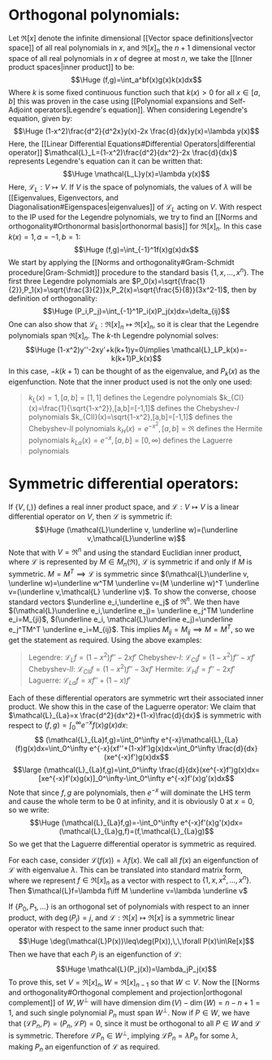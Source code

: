 
# Orthogonal polynomials:

Let $\Re[x]$ denote the infinite dimensional [[Vector space definitions|vector space]] of all real polynomials in $x$, and $\Re[x]_n$ the $n+1$ dimensional vector space of all real polynomials in $x$ of degree at most $n$, we take the [[Inner product spaces|inner product]] to be:$$\Huge (f,g)=\int_a^bf(x)g(x)k(x)dx$$Where $k$ is some fixed continuous function such that $k(x)>0$ for all $x\in[a,b]$ this was proven in the case using [[Polynomial expansions and Self-Adjoint operators|Legendre's equation]]. When considering Legendre's equation, given by:$$\Huge (1-x^2)\frac{d^2}{d^2x}y(x)-2x \frac{d}{dx}y(x)=\lambda y(x)$$Here, the [[Linear Differential Equations#Differential Operators|differential operator]] $\mathcal{L}_L=(1-x^2)\frac{d^2}{dx^2}-2x \frac{d}{dx}$ represents Legendre's equation can it can be written that:$$\Huge \mathcal{L_L}y(x)=\lambda y(x)$$Here, $\mathcal{L}_L:V\mapsto V$. If $V$ is the space of polynomials, the values of $\lambda$ will be [[Eigenvalues, Eigenvectors, and Diagonalisation#Eigenspaces|eigenvalues]] of $\mathcal{L}_L$ acting on $V$. With respect to the IP used for the Legendre polynomials, we try to find an [[Norms and orthogonality#Orthonormal basis|orthonormal basis]] for $\Re[x]_n$. In this case $k(x)=1,a=-1,b=1$:$$\Huge (f,g)=\int_{-1}^1f(x)g(x)dx$$We start by applying the [[Norms and orthogonality#Gram-Schmidt procedure|Gram-Schmidt]] procedure to the standard basis $\{1,x,\dots,x^n\}$. The first three Legendre polynomials are $P_0(x)=\sqrt{\frac{1}{2}},P_1(x)=\sqrt{\frac{3}{2}}x,P_2(x)=\sqrt{\frac{5}{8}}(3x^2-1)$, then by definition of orthogonality:$$\Huge (P_i,P_j)=\int_{-1}^1P_i(x)P_j(x)dx=\delta_{ij}$$One can also show that $\mathcal{L}_L:\Re[x]_n\mapsto\Re[x]_n$, so it is clear that the Legendre polynomials span $\Re[x]_n$. The $k$-th Legendre polynomial solves:$$\Huge (1-x^2)y''-2xy'+k(k+1)y=0\implies \mathcal{L}_LP_k(x)=-k(k+1)P_k(x)$$In this case, $-k(k+1)$ can be thought of as the eigenvalue, and $P_k(x)$ as the eigenfunction. Note that the inner product used is not the only one used:
>$k_L(x)=1,[a,b]=[1,1]$ defines the Legendre polynomials
>$k_{CI}(x)=\frac{1}{\sqrt{1-x^2}},[a,b]=[-1,1]$ defines the Chebyshev-$I$ polynomials
>$k_{CII}(x)=\sqrt{1-x^2},[a,b]=[-1,1]$ defines the Chebyshev-$II$ polynomials
>$k_H(x)=e^{-x^2},[a,b]=\Re$ defines the Hermite polynomials
>$k_{La}(x)=e^{-x},[a,b]=[0,\infty)$ defines the Laguerre polynomials

# Symmetric differential operators:

If $\{V,(,)\}$ defines a real inner product space, and $\mathcal{L}:V\mapsto V$ is a linear differential operator on $V$, then $\mathcal{L}$ is symmetric if:$$\Huge (\mathcal{L}\underline v, \underline w)=(\underline v,\mathcal{L}\underline w)$$Note that with $V=\Re^n$ and using the standard Euclidian inner product, where $\mathcal{L}$ is represented by $M\in M_n(\Re)$, $\mathcal{L}$ is symmetric if and only if $M$ is symmetric. $M=M^T\implies \mathcal{L}$ is symmetric since $(\mathcal{L}\underline v, \underline w)=\underline w^TM \underline v=(M \underline w)^T \underline v=(\underline v,\mathcal{L} \underline v)$. To show the converse, choose standard vectors $\underline e_i,\underline e_j$ of $\Re^n$. We then have $(\mathcal{L}\underline e_i,\underline e_j)= \underline e_j^TM \underline e_i=M_{ji}$, $(\underline e_i, \mathcal{L}\underline e_j)=\underline e_j^TM^T \underline e_i=M_{ij}$. This implies $M_{ij}=M_{ij}\implies M=M^T$, so we get the statement as required. Using the above examples:
>Legendre: $\mathcal{L}_Lf=(1-x^2)f''-2xf'$
>Chebyshev-$I$: $\mathcal{L}_{CI}f=(1-x^2)f''-xf'$
>Chebyshev-$II$: $\mathcal{L}_{CII}f=(1-x^2)f''-3xf'$
>Hermite: $\mathcal{L}_Hf=f''-2xf'$
>Laguerre: $\mathcal{L}_{La}f=xf''+(1-x)f'$

Each of these differential operators are symmetric wrt their associated inner product. We show this in the case of the Laguerre operator: We claim that $\mathcal{L}_{La}=x \frac{d^2}{dx^2}+(1-x)\frac{d}{dx}$ is symmetric with respect to $(f,g)=\int_0^\infty e^{-x}f(x)g(x)dx$:$$ (\mathcal{L}_{La}f,g)=\int_0^\infty e^{-x}\mathcal{L}_{La}(f)g(x)dx=\int_0^\infty e^{-x}(xf''+(1-x)f')g(x)dx=\int_0^\infty \frac{d}{dx}(xe^{-x}f')g(x)dx$$$$\large (\mathcal{L}_{La}f,g)=\int_0^\infty \frac{d}{dx}(xe^{-x}f')g(x)dx=[xe^{-x}f'(x)g(x)]_0^\infty-\int_0^\infty e^{-x}f'(x)g'(x)dx$$Note that since $f,g$ are polynomials, then $e^{-x}$ will dominate the LHS term and cause the whole term to be $0$ at infinity, and it is obviously $0$ at $x=0$, so we write:$$\Huge (\mathcal{L}_{La}f,g)=-\int_0^\infty e^{-x}f'(x)g'(x)dx=(\mathcal{L}_{La}g,f)=(f,\mathcal{L}_{La}g)$$So we get that the Laguerre differential operator is symmetric as required. 

For each case, consider $\mathcal{L}(f(x))=\lambda f(x)$. We call all $f(x)$ an eigenfunction of $\mathcal{L}$ with eigenvalue $\lambda$. This can be translated into standard matrix form, where we represent $f\in\Re[x]_n$ as a vector with respect to $\{1,x,x^2,\dots,x^n\}$. Then $\mathcal{L}f=\lambda f\iff M \underline v=\lambda \underline v$

If $\{P_0,P_1,\dots\}$ is an orthogonal set of polynomials with respect to an inner product, with $\deg(P_j)=j$, and $\mathcal{L}:\Re[x]\mapsto\Re[x]$ is a symmetric linear operator with respect to the same inner product such that:$$\Huge \deg(\mathcal{L}P(x))\leq\deg(P(x)),\,\,\forall P(x)\in\Re[x]$$Then we have that each $P_j$ is an eigenfunction of $\mathcal{L}$:$$\Huge \mathcal{L}(P_j(x))=\lambda_jP_j(x)$$To prove this, set $V=\Re[x]_n,W=\Re[x]_{n-1}$ so that $W\subset V$. Now the [[Norms and orthogonality#Orthogonal complement and projection|orthogonal complement]] of $W,W^\perp$ will have dimension $\dim(V)-\dim(W)=n-n+1=1$, and such single polynomial $P_n$ must span $W^\perp$. Now if $P\in W$, we have that $(\mathcal{L}P_n,P)=(P_n, \mathcal{L}P)=0$, since it must be orthogonal to all $P\in W$ and $\mathcal{L}$ is symmetric. Therefore $\mathcal{L}P_n\in W^\perp$, implying $\mathcal{L}P_n=\lambda P_n$ for some $\lambda$, making $P_n$ an eigenfunction of $\mathcal{L}$ as required.
 